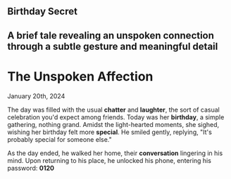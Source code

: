 Birthday Secret
---
A brief tale revealing an unspoken connection through a subtle gesture and meaningful detail
---
# The Unspoken Affection

January 20th, 2024

The day was filled with the usual **chatter** and **laughter**, the sort of casual celebration you'd expect among friends. Today was her **birthday**, a simple gathering, nothing grand. Amidst the light-hearted moments, she sighed, wishing her birthday felt more **special**. He smiled gently, replying, "It's probably special for someone else."

As the day ended, he walked her home, their **conversation** lingering in his mind. Upon returning to his place, he unlocked his phone, entering his password: **0120**